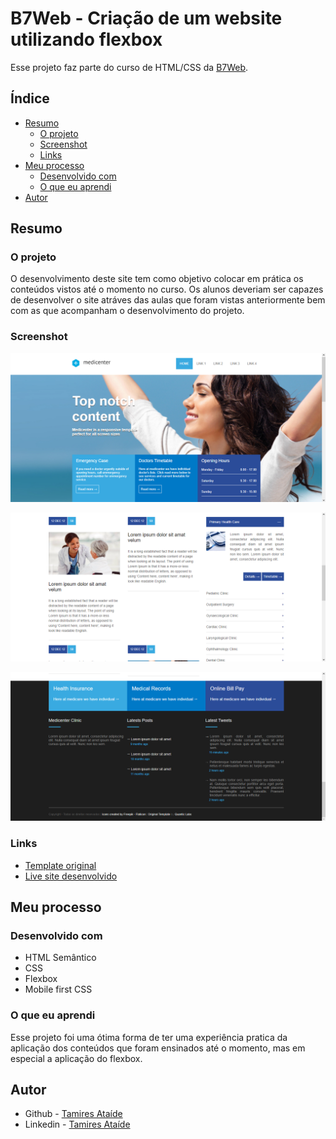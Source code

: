 # B7Web - Criação de um website utilizando flexbox

Esse projeto faz parte do curso de HTML/CSS da [B7Web](https://b7web.com.br/fullstack/).

## Índice 

- [Resumo](#resumo)
  - [O projeto](#o-projeto)
  - [Screenshot](#screenshot)
  - [Links](#links)
- [Meu processo](#meu-processo)
  - [Desenvolvido com](#desenvolvido-com)
  - [O que eu aprendi](#o-que-eu-aprendi)
- [Autor](#autor)

## Resumo

### O projeto

O desenvolvimento deste site tem como objetivo colocar em prática os conteúdos vistos até o momento no curso. Os alunos deveriam ser capazes de desenvolver o site atráves das aulas que foram vistas anteriormente bem com as que acompanham o desenvolvimento do projeto.

### Screenshot

![](./assets/images/screenshots/1.png)

![](./assets/images/screenshots/2.png)

![](./assets/images/screenshots/3.png)



### Links

- [Template original](https://themeforest.net/item/medicenter-responsive-medical-health-template/4000598?irgwc=1&clickid=TwF3HfwKJxyIUhRU1FVePxpDUkGQ-a0HZ2nkyo0&iradid=275988&irpid=296919&iradtype=ONLINE_TRACKING_LINK&irmptype=mediapartner&mp_value1=&utm_campaign=af_impact_radius_296919&utm_medium=affiliate&utm_source=impact_radius)
- [Live site desenvolvido](https://tamiresataide.github.io/b7web-flexbox-website/)

## Meu processo

### Desenvolvido com

- HTML Semântico
- CSS
- Flexbox
- Mobile first CSS

### O que eu aprendi

Esse projeto foi uma ótima forma de ter uma experiência pratica da aplicação dos conteúdos que foram ensinados até o momento, mas em especial a aplicação do flexbox.

## Autor

- Github - [Tamires Ataíde](https://github.com/tamiresataide)
- Linkedin - [Tamires Ataíde](https://www.linkedin.com/in/tamiresataide/)

